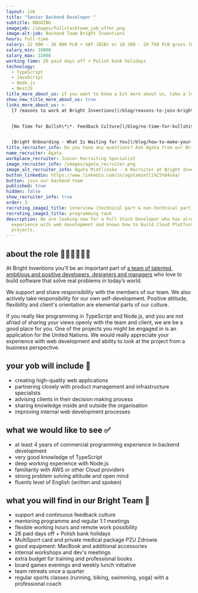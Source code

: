 ```yaml
---
layout: job
title: "Senior Backend Developer "
subtitle: ONGOING
imagejob: /images/fullstackteam_job_offer.png
image-alt-job: Backend Team Bright Inventions
hours: Full-time
salary: 22 000 - 26 000 PLN + VAT (B2B) or 18 300 - 20 750 PLN gross (UoP)
salary_min: 18000
salary_max: 22000
working time: 26 paid days off + Polish bank holidays
technology:
  - TypeScript
  - JavaScript
  - Node.js
  - NestJS
title_more_about_us: if you want to know a bit more about us, take a look below 🙋🏻‍♀️🙋🏻‍♂️
show_new_title_more_about_us: true
links_more_about_us: >-
  [7 reasons to work at Bright Inventions](/blog/reasons-to-join-bright)


  [No Time for Bullsh\*\*. Feedback Culture](/blog/no-time-for-bullshit-feedback-culture/)


  [Bright Onboarding - What Is Waiting for You](/blog/how-to-make-your-onboarding-bright)
title_recruiter_info: Do you have any questions? Ask Agata from our Bright team!
name_recruiter: Agata
workplace_recruiter: Junior Recruiting Specialist
image_recruiter_info: /images/agata_recruiter.png
image_alt_recruiter_info: Agata Mietlińska - A Recruiter at Bright Inventions
button_linkedin: https://www.linkedin.com/in/agatamietli%C5%84ska/
button: join our backend team
published: true
hidden: false
show_recruiter_info: true
order: 3
recruting_image2_title: interview (technical part & non-technical part)
recruting_image3_title: programming task
description: We are looking now for a Full Stack Developer who has already had
  experience with web development and knows how to build Cloud Platform
  projects.
---
```

## about the role 👩🏻‍💻🧑🏻‍💻

At Bright Inventions you'll be an important part of [a team of talented, ambitious and positive developers, designers and managers](https://brightinventions.pl/about-us/team/) who love to build software that solve real problems in today’s world.

We support and share responsibility with the members of our team. We also actively take responsibility for our own self-development. Positive attitude, flexibility and client's orientation are elemental parts of our culture.

If you really like programming in TypeScript and Node.js, and you are not afriad of sharing your views openly with the team and client, we are be a good place for you. One of the projects you might be engaged in is an application for the United Nations. We would really appreciate your experience with web development and ability to look at the project from a business perspective. 

## your yob will include 🚀
 
* creating high-quality web applications
* partnering closely with product management and infrastructure specialists
* advising clients in their decision making process
* sharing knowledge inside and outside the organisation 
* improving internal web development processes

## what we would like to see ✅

*  at least 4 years of commercial programming experience in backend development
*  very good knowledge of TypeScript
*  deep working experience with Node.js
*  familiarity with AWS or other Cloud providers
*  strong problem solving attitude and open mind
*  fluents level of English (written and spoken)

## what you will find in our Bright Team 🧡

*  support and continuous feedback culture
*  mentoring programme and regular 1:1 meetings
*  flexible working hours and remote work possibility
*  26 paid days off + Polish bank holidays
*  MultiSport card and private medical package PZU Zdrowie
*  good equipment: MacBook and additional accessories
*  internal workshops and dev's meetings 
*  extra budget for training and professional books
*  board games evenings and weekly lunch initiative
*  team retreats once a quarter
*  regular sports classes (running, biking, swimming, yoga) with a professional coach
